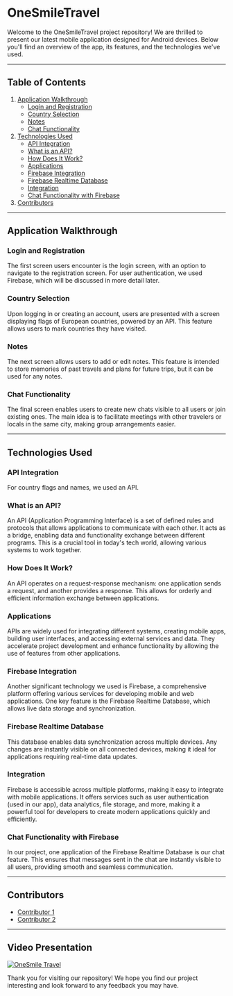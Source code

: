 # OneSmileTravel

Welcome to the OneSmileTravel project repository! We are thrilled to present our latest mobile application designed for Android devices. Below you'll find an overview of the app, its features, and the technologies we've used.

---

## Table of Contents
1. [Application Walkthrough](#application-walkthrough)
    - [Login and Registration](#login-and-registration)
    - [Country Selection](#country-selection)
    - [Notes](#notes)
    - [Chat Functionality](#chat-functionality)
2. [Technologies Used](#technologies-used)
    - [API Integration](#api-integration)
    - [What is an API?](#what-is-an-api)
    - [How Does It Work?](#how-does-it-work)
    - [Applications](#applications)
    - [Firebase Integration](#firebase-integration)
    - [Firebase Realtime Database](#firebase-realtime-database)
    - [Integration](#integration)
    - [Chat Functionality with Firebase](#chat-functionality-with-firebase)
3. [Contributors](#contributors)
---

## Application Walkthrough

### Login and Registration
The first screen users encounter is the login screen, with an option to navigate to the registration screen. For user authentication, we used Firebase, which will be discussed in more detail later.

### Country Selection
Upon logging in or creating an account, users are presented with a screen displaying flags of European countries, powered by an API. This feature allows users to mark countries they have visited.

### Notes
The next screen allows users to add or edit notes. This feature is intended to store memories of past travels and plans for future trips, but it can be used for any notes.

### Chat Functionality
The final screen enables users to create new chats visible to all users or join existing ones. The main idea is to facilitate meetings with other travelers or locals in the same city, making group arrangements easier.

---

## Technologies Used

### API Integration
For country flags and names, we used an API.

### What is an API?
An API (Application Programming Interface) is a set of defined rules and protocols that allows applications to communicate with each other. It acts as a bridge, enabling data and functionality exchange between different programs. This is a crucial tool in today's tech world, allowing various systems to work together.

### How Does It Work?
An API operates on a request-response mechanism: one application sends a request, and another provides a response. This allows for orderly and efficient information exchange between applications.

### Applications
APIs are widely used for integrating different systems, creating mobile apps, building user interfaces, and accessing external services and data. They accelerate project development and enhance functionality by allowing the use of features from other applications.

### Firebase Integration
Another significant technology we used is Firebase, a comprehensive platform offering various services for developing mobile and web applications. One key feature is the Firebase Realtime Database, which allows live data storage and synchronization.

### Firebase Realtime Database
This database enables data synchronization across multiple devices. Any changes are instantly visible on all connected devices, making it ideal for applications requiring real-time data updates.

### Integration
Firebase is accessible across multiple platforms, making it easy to integrate with mobile applications. It offers services such as user authentication (used in our app), data analytics, file storage, and more, making it a powerful tool for developers to create modern applications quickly and efficiently.

### Chat Functionality with Firebase
In our project, one application of the Firebase Realtime Database is our chat feature. This ensures that messages sent in the chat are instantly visible to all users, providing smooth and seamless communication.

---

## Contributors
- [Contributor 1](https://github.com/piotrstasiak06)
- [Contributor 2](https://github.com/Szymi611)

---

## Video Presentation
[![OneSmile Travel](https://img.youtube.com/vi/MtOOWaOViBA/0.jpg)](https://www.youtube.com/watch?v=MtOOWaOViBA)

Thank you for visiting our repository! We hope you find our project interesting and look forward to any feedback you may have.
